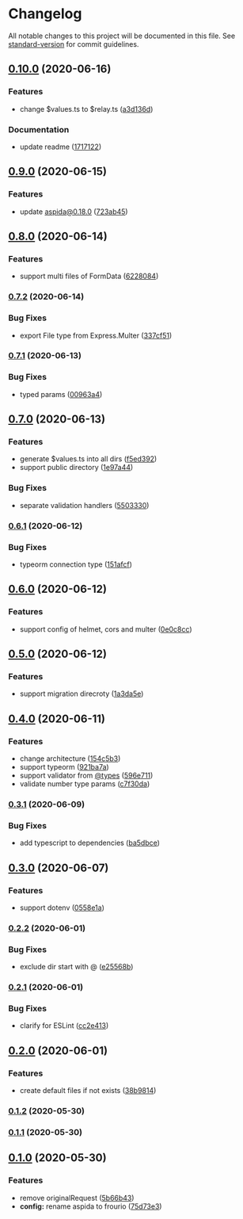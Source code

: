 # Changelog

All notable changes to this project will be documented in this file. See [standard-version](https://github.com/conventional-changelog/standard-version) for commit guidelines.

## [0.10.0](https://github.com/frouriojs/frourio/compare/v0.9.0...v0.10.0) (2020-06-16)


### Features

* change $values.ts to $relay.ts ([a3d136d](https://github.com/frouriojs/frourio/commit/a3d136da53e55b7257b043f60435f0115850b514))


### Documentation

* update readme ([1717122](https://github.com/frouriojs/frourio/commit/1717122ae39a6d57bd9c8b4201aa230d3fc236f4))

## [0.9.0](https://github.com/frouriojs/frourio/compare/v0.8.0...v0.9.0) (2020-06-15)


### Features

* update aspida@0.18.0 ([723ab45](https://github.com/frouriojs/frourio/commit/723ab4525acdc591707a1374621339ede3f52a8b))

## [0.8.0](https://github.com/frouriojs/frourio/compare/v0.7.2...v0.8.0) (2020-06-14)


### Features

* support multi files of FormData ([6228084](https://github.com/frouriojs/frourio/commit/6228084de315e42fdbe2bae116a06b86f9d295b9))

### [0.7.2](https://github.com/frouriojs/frourio/compare/v0.7.1...v0.7.2) (2020-06-14)


### Bug Fixes

* export File type from Express.Multer ([337cf51](https://github.com/frouriojs/frourio/commit/337cf51c92b1ca4acbc6e1080aa319ce8015123e))

### [0.7.1](https://github.com/frouriojs/frourio/compare/v0.7.0...v0.7.1) (2020-06-13)


### Bug Fixes

* typed params ([00963a4](https://github.com/frouriojs/frourio/commit/00963a494aa82a7a926d6c00d09e1b6b1dad09a1))

## [0.7.0](https://github.com/frouriojs/frourio/compare/v0.6.1...v0.7.0) (2020-06-13)


### Features

* generate $values.ts into all dirs ([f5ed392](https://github.com/frouriojs/frourio/commit/f5ed392d8bb42b3201e07463d6418be80d8c4ed2))
* support public directory ([1e97a44](https://github.com/frouriojs/frourio/commit/1e97a447235e1359ad6306380d3d40396544131c))


### Bug Fixes

* separate validation handlers ([5503330](https://github.com/frouriojs/frourio/commit/550333056f7fec4326dd8a6a2061fef73a783017))

### [0.6.1](https://github.com/frouriojs/frourio/compare/v0.6.0...v0.6.1) (2020-06-12)


### Bug Fixes

* typeorm connection type ([151afcf](https://github.com/frouriojs/frourio/commit/151afcfce8813f9971bf78d465711da0774fc3c4))

## [0.6.0](https://github.com/frouriojs/frourio/compare/v0.5.0...v0.6.0) (2020-06-12)


### Features

* support config of helmet, cors and multer ([0e0c8cc](https://github.com/frouriojs/frourio/commit/0e0c8cc5880b6164ff15dc1f88edc6b8f00d5b34))

## [0.5.0](https://github.com/frouriojs/frourio/compare/v0.4.0...v0.5.0) (2020-06-12)


### Features

* support migration direcroty ([1a3da5e](https://github.com/frouriojs/frourio/commit/1a3da5eb594a3824a902ad8fa190db22d9d91354))

## [0.4.0](https://github.com/frouriojs/frourio/compare/v0.3.1...v0.4.0) (2020-06-11)


### Features

* change architecture ([154c5b3](https://github.com/frouriojs/frourio/commit/154c5b35aa798f92ef5fd2e507eed7cccc9433c2))
* support typeorm ([921ba7a](https://github.com/frouriojs/frourio/commit/921ba7a741c61e4b10b68edf2b58f0eb41d8442c))
* support validator from [@types](https://github.com/types) ([596e711](https://github.com/frouriojs/frourio/commit/596e7114a784cb2dfa76424c45c81a96cf42ac60))
* validate number type params ([c7f30da](https://github.com/frouriojs/frourio/commit/c7f30da136496fdcf41b2edf1f4e2ad4dda9ead5))

### [0.3.1](https://github.com/frouriojs/frourio/compare/v0.3.0...v0.3.1) (2020-06-09)


### Bug Fixes

* add typescript to dependencies ([ba5dbce](https://github.com/frouriojs/frourio/commit/ba5dbcee424110858dba35f8e460af4bbc22c4de))

## [0.3.0](https://github.com/frouriojs/frourio/compare/v0.2.2...v0.3.0) (2020-06-07)


### Features

* support dotenv ([0558e1a](https://github.com/frouriojs/frourio/commit/0558e1a8e571bb2acb474bc62cbe4422d2df3fa8))

### [0.2.2](https://github.com/frouriojs/frourio/compare/v0.2.1...v0.2.2) (2020-06-01)


### Bug Fixes

* exclude dir start with @ ([e25568b](https://github.com/frouriojs/frourio/commit/e25568b21d178835bf4aaf0a4de8d6619cf475ba))

### [0.2.1](https://github.com/frouriojs/frourio/compare/v0.2.0...v0.2.1) (2020-06-01)


### Bug Fixes

* clarify for ESLint ([cc2e413](https://github.com/frouriojs/frourio/commit/cc2e41392e9d3abf405d6e6f175ffe9eeac7cefe))

## [0.2.0](https://github.com/frouriojs/frourio/compare/v0.1.2...v0.2.0) (2020-06-01)


### Features

* create default files if not exists ([38b9814](https://github.com/frouriojs/frourio/commit/38b981494bc2d92d63849ea6f1c634444e131435))

### [0.1.2](https://github.com/frouriojs/frourio/compare/v0.1.1...v0.1.2) (2020-05-30)

### [0.1.1](https://github.com/frouriojs/frourio/compare/v0.1.0...v0.1.1) (2020-05-30)

## [0.1.0](https://github.com/frouriojs/frourio/compare/v0.0.4...v0.1.0) (2020-05-30)


### Features

* remove originalRequest ([5b66b43](https://github.com/frouriojs/frourio/commit/5b66b43557c388f842768091d2a06e586406ebe9))
* **config:** rename aspida to frourio ([75d73e3](https://github.com/frouriojs/frourio/commit/75d73e3e15ad1fe0d07a03105cb1c8746bfd4272))
